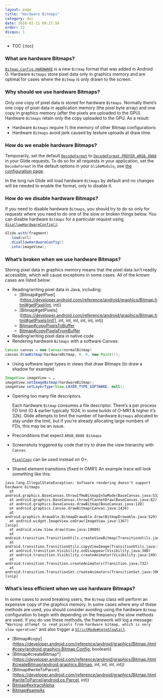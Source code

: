 ```yaml
---
layout: page
title: "Hardware Bitmaps"
category: doc
date: 2018-02-11 09:27:59
order: 13
disqus: 1
---
```

* TOC
{:toc}

### What are hardware Bitmaps?
[`Bitmap.Config.HARDWARE`][3] is a new `Bitmap` format that was added in Android O. Hardware `Bitmaps` store pixel data only in graphics memory and are optimal for cases where the `Bitmap` is only drawn to the screen. 

### Why should we use hardware Bitmaps?
Only one copy of pixel data is stored for hardware `Bitmaps`. Normally there’s one copy of pixel data in application memory (the pixel byte array) and one copy in graphics memory (after the pixels are uploaded to the GPU). Hardware `Bitmaps` retain only the copy uploaded to the GPU. As a result:

 * Hardware `Bitmaps` require ½ the memory of other Bitmap configurations
 * Hardware `Bitmaps` avoid jank caused by texture uploads at draw time.

### How do we enable hardware Bitmaps?
Temporarily, set the default [`DecodeFormat`][1] to [`DecodeFormat.PREFER_ARGB_8888`][2] in your Glide requests. To do so for all requests in your application, set the `DecodeFormat` in the default options in your `GlideModule`, see [the configuration page][4].

In the long run Glide will load hardware `Bitmaps` by default and no changes will be needed to enable the format, only to disable it.

### How do we disable hardware Bitmaps?
If you need to disable hardware `Bitmaps`, you should try to do so only for requests where you need to do one of the slow or broken things below. You can disable hardware `Bitmaps` for a particular request using [`disallowHardwareConfig()`][5]:

```java
Glide.with(fragment)
  .load(url)
  .disallowHardwareConfig()
  .into(imageView);
```

### What’s broken when we use hardware Bitmaps?
Storing pixel data in graphics memory means that the pixel data isn’t readily accessible, which will cause exceptions in some cases. All of the known cases are listed below:
* Reading/writing pixel data in Java, including:
  * [Bitmap#getPixel](https://developer.android.com/reference/android/graphics/Bitmap.html#getPixel(int, int))
  * [Bitmap#getPixels](https://developer.android.com/reference/android/graphics/Bitmap.html#getPixels(int[], int, int, int, int, int, int))
  * [Bitmap#copyPixelsToBuffer](https://developer.android.com/reference/android/graphics/Bitmap.html#copyPixelsToBuffer(java.nio.Buffer))
  * [Bitmap#copyPixelsFromBuffer](https://developer.android.com/reference/android/graphics/Bitmap.html#copyPixelsFromBuffer(java.nio.Buffer))
* Reading/writing pixel data in native code
* Rendering hardware `Bitmaps` with a software Canvas:
```java
Canvas canvas = new Canvas(normalBitmap)
canvas.drawBitmap(hardwareBitmap, 0, 0, new Paint());
```
* Using software layer types in views that draw Bitmaps (to draw a shadow for example)
```java
ImageView imageView = …
imageView.setImageBitmap(hardwareBitmap);
imageView.setLayerType(View.LAYER_TYPE_SOFTWARE, null);
```

* Opening too many file descriptors.
  
    Each hardware `Bitmap` consumes a file descriptor. There’s a per process FD limit (O & earlier typically 1024, in some builds of O-MR1 & higher it’s 32k). Glide attempts to limit the number of hardware `Bitmaps` allocated to stay under the limit, but if you’re already allocating large numbers of FDs, this may be an issue. 

* Preconditions that expect `ARGB_8888 Bitmaps`
* Screenshots triggered by code that try to draw the view hierarchy with `Canvas`.

    [`PixelCopy`][6] can be used instead on O+.  

* Shared element transitions (fixed in OMR1)
An example trace will look something like this:
```
java.lang.IllegalStateException: Software rendering doesn't support hardware bitmaps
  at android.graphics.BaseCanvas.throwIfHwBitmapInSwMode(BaseCanvas.java:532)
  at android.graphics.BaseCanvas.throwIfCannotDraw(BaseCanvas.java:62)
  at android.graphics.BaseCanvas.drawBitmap(BaseCanvas.java:120)
  at android.graphics.Canvas.drawBitmap(Canvas.java:1434)
  at android.graphics.drawable.BitmapDrawable.draw(BitmapDrawable.java:529)
  at android.widget.ImageView.onDraw(ImageView.java:1367)
[snip]
  at android.view.View.draw(View.java:19089)
  at android.transition.TransitionUtils.createViewBitmap(TransitionUtils.java:168)
  at android.transition.TransitionUtils.copyViewImage(TransitionUtils.java:102)
  at android.transition.Visibility.onDisappear(Visibility.java:380)
  at android.transition.Visibility.createAnimator(Visibility.java:249)
  at android.transition.Transition.createAnimators(Transition.java:732)
  at android.transition.TransitionSet.createAnimators(TransitionSet.java:396)
[snip]
```

### What’s less efficient when we use hardware Bitmaps?
In some cases to avoid breaking users, the `Bitmap` class will perform an expensive copy of the graphics memory. In some cases where any of these methods are used, you should consider avoiding using the hardware `Bitmap` configuration to begin with depending on the frequency the slow methods are used. If you do use these methods, the framework will log a message: `“Warning attempt to read pixels from hardware bitmap, which is very slow operation”` and also trigger a [`StrictMode#noteSlowCall`][7].
* [Bitmap#copy](https://developer.android.com/reference/android/graphics/Bitmap.html#copy(android.graphics.Bitmap.Config, boolean))
* [Bitmap#createBitmap*](https://developer.android.com/reference/android/graphics/Bitmap.html#createBitmap(android.graphics.Bitmap, int, int, int, int))
* [Bitmap#writeToParcel](https://developer.android.com/reference/android/graphics/Bitmap.html#writeToParcel(android.os.Parcel, int))
* [Bitmap#extractAlpha](https://developer.android.com/reference/android/graphics/Bitmap.html#extractAlpha())
* [Bitmap#sameAs](https://developer.android.com/reference/android/graphics/Bitmap.html#sameAs(android.graphics.Bitmap))

[1]: https://bumptech.github.io/glide/javadocs/460/com/bumptech/glide/load/DecodeFormat.html
[2]: https://bumptech.github.io/glide/javadocs/460/com/bumptech/glide/load/DecodeFormat.html#PREFER_ARGB_8888
[3]: https://developer.android.com/reference/android/graphics/Bitmap.Config.html#HARDWARE
[4]: https://bumptech.github.io/glide/doc/configuration.html#default-request-options
[5]: https://bumptech.github.io/glide/javadocs/460/com/bumptech/glide/request/RequestOptions.html#disallowHardwareConfig--
[6]: https://developer.android.com/reference/android/view/PixelCopy.html
[7]: https://developer.android.com/reference/android/os/StrictMode.html#noteSlowCall(java.lang.String)
